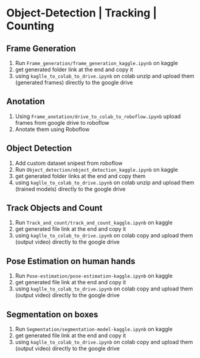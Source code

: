 # Object-Detection | Tracking | Counting

## Frame Generation

1. Run `Frame_generation/frame_generation_kaggle.ipynb` on kaggle 
2. get generated folder link at the end and copy it
3. using `kaglle_to_colab_to_drive.ipynb` on colab unzip and upload them (generated frames) directly to the google drive

## Anotation

1. Using `Frame_anotation/drive_to_colab_to_roboflow.ipynb` upload frames from google drive to roboflow
2. Anotate them using Roboflow

## Object Detection

1. Add custom dataset snipest from roboflow
2. Run `Object_detection/object_detection_kaggle.ipynb` on kaggle
3. get generated folder links at the end and copy them
4. using `kaglle_to_colab_to_drive.ipynb` on colab unzip and upload them (trained models) directly to the google drive

## Track Objects and Count

1. Run `Track_and_count/track_and_count_kaggle.ipynb` on kaggle
2. get generated file link at the end and copy it
3. using `kaglle_to_colab_to_drive.ipynb` on colab copy and upload them (output video) directly to the google drive

## Pose Estimation on human hands
1. Run `Pose-estimation/pose-estimation-kaggle.ipynb` on kaggle
2. get generated file link at the end and copy it
3. using `kaglle_to_colab_to_drive.ipynb` on colab copy and upload them (output video) directly to the google drive

## Segmentation on boxes
1. Run `Segmentation/segmentation-model-kaggle.ipynb` on kaggle
2. get generated file link at the end and copy it
3. using `kaglle_to_colab_to_drive.ipynb` on colab copy and upload them (output video) directly to the google drive
